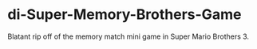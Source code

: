 di-Super-Memory-Brothers-Game
=============================

Blatant rip off of the memory match mini game in Super Mario Brothers 3.
